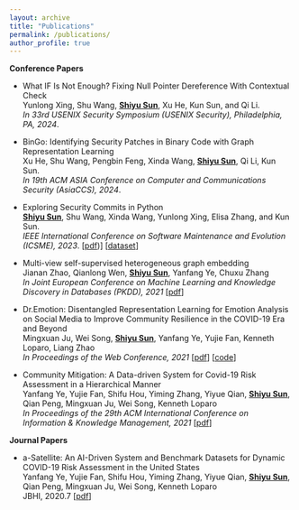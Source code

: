 ```yaml
---
layout: archive
title: "Publications"
permalink: /publications/
author_profile: true
---
```


<!-- **Pre-prints** -->
**Conference Papers**

* What IF Is Not Enough? Fixing Null Pointer Dereference With Contextual Check <br>
  Yunlong Xing, Shu Wang, **<u>Shiyu Sun</u>**, Xu He, Kun Sun, and Qi Li. <br>
  *In 33rd USENIX Security Symposium (USENIX Security), Philadelphia, PA, 2024*.
  
  
* BinGo: Identifying Security Patches in Binary Code with Graph Representation Learning <br>
  Xu He, Shu Wang, Pengbin Feng, Xinda Wang, **<u>Shiyu Sun</u>**, Qi Li, Kun Sun. <br>
  *In 19th ACM ASIA Conference on Computer and Communications Security (AsiaCCS), 2024*.

* Exploring Security Commits in Python <br>
  **<u>Shiyu Sun</u>**, Shu Wang, Xinda Wang, Yunlong Xing, Elisa Zhang, and Kun Sun.  <br>
  *IEEE International Conference on Software Maintenance and Evolution (ICSME), 2023*. \[[pdf](https://ieeexplore.ieee.org/stamp/stamp.jsp?arnumber=10336269))\] \[[dataset](https://huggingface.co/datasets/sunlab/PySecDB)\]

* Multi-view self-supervised heterogeneous graph embedding <br>
  Jianan Zhao, Qianlong Wen, **<u>Shiyu Sun</u>**, Yanfang Ye, Chuxu Zhang <br>
  *In Joint European Conference on Machine Learning and Knowledge Discovery in Databases (PKDD), 2021* \[[pdf](https://link.springer.com/chapter/10.1007/978-3-030-86520-7_20)\]

* Dr.Emotion: Disentangled Representation Learning for Emotion Analysis on Social Media to Improve Community Resilience in the COVID-19 Era and Beyond <br>
  Mingxuan Ju, Wei Song, **<u>Shiyu Sun</u>**, Yanfang Ye, Yujie Fan, Kenneth Loparo, Liang Zhao <br>
  *In Proceedings of the Web Conference, 2021* \[[pdf](https://dl.acm.org/doi/abs/10.1145/3442381.3449961)\] \[[code](https://github.com/www2021DrEmotion/www2021DrEmotion)\] 


* Community Mitigation: A Data-driven System for Covid-19 Risk Assessment in a Hierarchical Manner <br>
  Yanfang Ye, Yujie Fan, Shifu Hou, Yiming Zhang, Yiyue Qian, **<u>Shiyu Sun</u>**, Qian Peng, Mingxuan Ju, Wei Song, Kenneth Loparo <br>
  *In Proceedings of the 29th ACM International Conference on Information & Knowledge Management, 2021* \[[pdf](https://dl.acm.org/doi/abs/10.1145/3340531.3412753)\]  

**Journal Papers**

* a-Satellite: An AI-Driven System and Benchmark Datasets for Dynamic COVID-19 Risk Assessment in the United States <br>
  Yanfang Ye, Yujie Fan, Shifu Hou, Yiming Zhang, Yiyue Qian, **<u>Shiyu Sun</u>**, Qian Peng, Mingxuan Ju, Wei Song, Kenneth Loparo <br>
  JBHI, 2020.7 \[[pdf](https://ieeexplore.ieee.org/abstract/document/9141399)\]  

